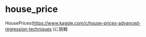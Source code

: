 # house_price
HousePrices(https://www.kaggle.com/c/house-prices-advanced-regression-techniques )に挑戦

